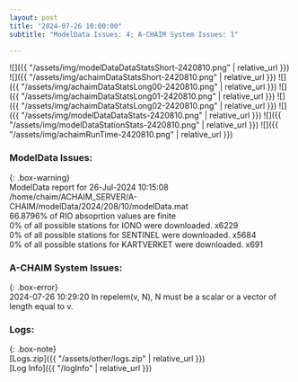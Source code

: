 ```yaml
---
layout: post
title: "2024-07-26 10:00:00"
subtitle: "ModelData Issues: 4; A-CHAIM System Issues: 1"

---
```


![]({{ "/assets/img/modelDataDataStatsShort-2420810.png" | relative_url }})
![]({{ "/assets/img/achaimDataStatsShort-2420810.png" | relative_url }})
![]({{ "/assets/img/achaimDataStatsLong00-2420810.png" | relative_url }})
![]({{ "/assets/img/achaimDataStatsLong01-2420810.png" | relative_url }})
![]({{ "/assets/img/achaimDataStatsLong02-2420810.png" | relative_url }})
![]({{ "/assets/img/modelDataDataStats-2420810.png" | relative_url }})
![]({{ "/assets/img/modelDataStationStats-2420810.png" | relative_url }})
![]({{ "/assets/img/achaimRunTime-2420810.png" | relative_url }})


### ModelData Issues:  
  
{: .box-warning}  
 ModelData report for 26-Jul-2024 10:15:08   
 /home/chaim/ACHAIM_SERVER/A-CHAIM/modelData/2024/208/10/modelData.mat   
 66.8796% of RIO absoprtion values are finite   
 0% of all possible stations for IONO were downloaded. x6229   
 0% of all possible stations for SENTINEL were downloaded. x5684   
 0% of all possible stations for KARTVERKET were downloaded. x691   
  
### A-CHAIM System Issues:  
  
{: .box-error}  
2024-07-26 10:29:20 In repelem(v, N), N must be a scalar or a vector of length equal to v.  

### Logs:  
  
{: .box-note}  
[Logs.zip]({{ "/assets/other/logs.zip" | relative_url }})  
[Log Info]({{ "/logInfo" | relative_url }})  
